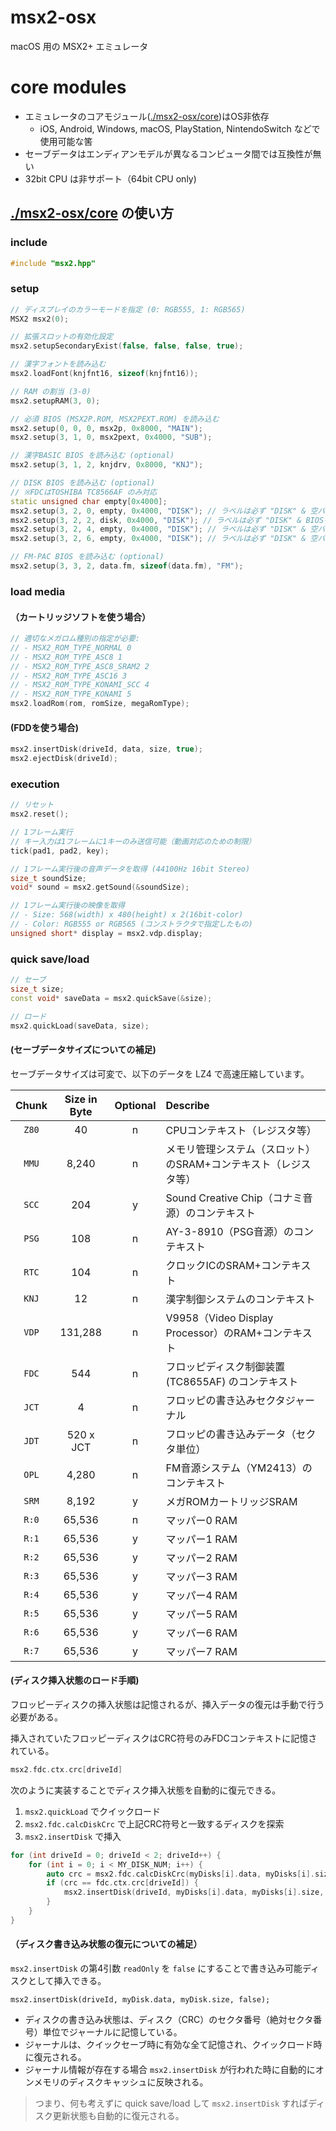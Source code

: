 # msx2-osx

macOS 用の MSX2+ エミュレータ

# core modules

- エミュレータのコアモジュール([./msx2-osx/core](./msx2-osx/core))はOS非依存
  - iOS, Android, Windows, macOS, PlayStation, NintendoSwitch などで使用可能な筈
- セーブデータはエンディアンモデルが異なるコンピュータ間では互換性が無い
- 32bit CPU は非サポート（64bit CPU only)

## [./msx2-osx/core](./msx2-osx/core) の使い方


### include


```c++
#include "msx2.hpp"
```

### setup

```c++
// ディスプレイのカラーモードを指定 (0: RGB555, 1: RGB565)
MSX2 msx2(0);      

// 拡張スロットの有効化設定
msx2.setupSecondaryExist(false, false, false, true);

// 漢字フォントを読み込む
msx2.loadFont(knjfnt16, sizeof(knjfnt16));

// RAM の割当 (3-0)
msx2.setupRAM(3, 0);

// 必須 BIOS (MSX2P.ROM, MSX2PEXT.ROM) を読み込む
msx2.setup(0, 0, 0, msx2p, 0x8000, "MAIN");
msx2.setup(3, 1, 0, msx2pext, 0x4000, "SUB");

// 漢字BASIC BIOS を読み込む (optional)
msx2.setup(3, 1, 2, knjdrv, 0x8000, "KNJ");

// DISK BIOS を読み込む (optional)
// ※FDCはTOSHIBA TC8566AF のみ対応
static unsigned char empty[0x4000];
msx2.setup(3, 2, 0, empty, 0x4000, "DISK"); // ラベルは必ず "DISK" & 空バッファを指定
msx2.setup(3, 2, 2, disk, 0x4000, "DISK"); // ラベルは必ず "DISK" & BIOSを指定
msx2.setup(3, 2, 4, empty, 0x4000, "DISK"); // ラベルは必ず "DISK" & 空バッファを指定
msx2.setup(3, 2, 6, empty, 0x4000, "DISK"); // ラベルは必ず "DISK" & 空バッファを指定

// FM-PAC BIOS を読み込む (optional)
msx2.setup(3, 3, 2, data.fm, sizeof(data.fm), "FM");
```

### load media

#### （カートリッジソフトを使う場合）

```c++
// 適切なメガロム種別の指定が必要:
// - MSX2_ROM_TYPE_NORMAL 0
// - MSX2_ROM_TYPE_ASC8 1
// - MSX2_ROM_TYPE_ASC8_SRAM2 2
// - MSX2_ROM_TYPE_ASC16 3
// - MSX2_ROM_TYPE_KONAMI_SCC 4
// - MSX2_ROM_TYPE_KONAMI 5
msx2.loadRom(rom, romSize, megaRomType);
```

#### (FDDを使う場合)

```c++
msx2.insertDisk(driveId, data, size, true);
msx2.ejectDisk(driveId);
```

### execution

```c++
// リセット
msx2.reset();

// 1フレーム実行
// キー入力は1フレームに1キーのみ送信可能（動画対応のための制限）
tick(pad1, pad2, key);

// 1フレーム実行後の音声データを取得 (44100Hz 16bit Stereo)
size_t soundSize;
void* sound = msx2.getSound(&soundSize);

// 1フレーム実行後の映像を取得
// - Size: 568(width) x 480(height) x 2(16bit-color)
// - Color: RGB555 or RGB565 (コンストラクタで指定したもの)
unsigned short* display = msx2.vdp.display;
```

### quick save/load

```c++
// セーブ
size_t size;
const void* saveData = msx2.quickSave(&size);

// ロード
msx2.quickLoad(saveData, size);
```

#### (セーブデータサイズについての補足)

セーブデータサイズは可変で、以下のデータを LZ4 で高速圧縮しています。

|Chunk|Size in Byte|Optional|Describe|
|:-:|:-:|:-:|:-|
|`Z80`|40|n|CPUコンテキスト（レジスタ等）|
|`MMU`|8,240|n|メモリ管理システム（スロット）のSRAM+コンテキスト（レジスタ等）|
|`SCC`|204|y|Sound Creative Chip（コナミ音源）のコンテキスト|
|`PSG`|108|n|AY-3-8910（PSG音源）のコンテキスト|
|`RTC`|104|n|クロックICのSRAM+コンテキスト|
|`KNJ`|12|n|漢字制御システムのコンテキスト|
|`VDP`|131,288|n|V9958（Video Display Processor）のRAM+コンテキスト|
|`FDC`|544|n|フロッピディスク制御装置 (TC8655AF) のコンテキスト|
|`JCT`|4|n|フロッピの書き込みセクタジャーナル|
|`JDT`|520 x JCT|n|フロッピの書き込みデータ（セクタ単位）|
|`OPL`|4,280|n|FM音源システム（YM2413）のコンテキスト|
|`SRM`|8,192|y|メガROMカートリッジSRAM|
|`R:0`|65,536|n|マッパー0 RAM|
|`R:1`|65,536|y|マッパー1 RAM|
|`R:2`|65,536|y|マッパー2 RAM|
|`R:3`|65,536|y|マッパー3 RAM|
|`R:4`|65,536|y|マッパー4 RAM|
|`R:5`|65,536|y|マッパー5 RAM|
|`R:6`|65,536|y|マッパー6 RAM|
|`R:7`|65,536|y|マッパー7 RAM|

#### (ディスク挿入状態のロード手順)

フロッピーディスクの挿入状態は記憶されるが、挿入データの復元は手動で行う必要がある。

挿入されていたフロッピーディスクはCRC符号のみFDCコンテキストに記憶されている。

```c++
msx2.fdc.ctx.crc[driveId]
```

次のように実装することでディスク挿入状態を自動的に復元できる。

1. `msx2.quickLoad` でクイックロード
2. `msx2.fdc.calcDiskCrc` で上記CRC符号と一致するディスクを探索
3. `msx2.insertDisk` で挿入

```c++
for (int driveId = 0; driveId < 2; driveId++) {
    for (int i = 0; i < MY_DISK_NUM; i++) {
        auto crc = msx2.fdc.calcDiskCrc(myDisks[i].data, myDisks[i].size);
        if (crc == fdc.ctx.crc[driveId]) {
            msx2.insertDisk(driveId, myDisks[i].data, myDisks[i].size, true);
        }
    }
}
```

#### （ディスク書き込み状態の復元についての補足）

`msx2.insertDisk` の第4引数 `readOnly` を `false` にすることで書き込み可能ディスクとして挿入できる。

```
msx2.insertDisk(driveId, myDisk.data, myDisk.size, false);
```

- ディスクの書き込み状態は、ディスク（CRC）のセクタ番号（絶対セクタ番号）単位でジャーナルに記憶している。
- ジャーナルは、クイックセーブ時に有効な全て記憶され、クイックロード時に復元される。
- ジャーナル情報が存在する場合 `msx2.insertDisk` が行われた時に自動的にオンメモリのディスクキャッシュに反映される。

> つまり、何も考えずに quick save/load して `msx2.insertDisk` すればディスク更新状態も自動的に復元される。 
